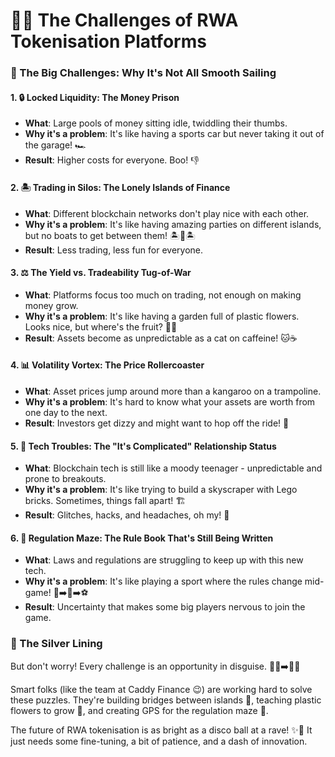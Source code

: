# 🧗‍♂️ The Challenges of RWA Tokenisation Platforms

### 🚧 The Big Challenges: Why It's Not All Smooth Sailing

#### 1. 🔒 Locked Liquidity: The Money Prison

* **What**: Large pools of money sitting idle, twiddling their thumbs.
* **Why it's a problem**: It's like having a sports car but never taking it out of the garage! 🏎️
* **Result**: Higher costs for everyone. Boo! 👎

#### 2. 🏝️ Trading in Silos: The Lonely Islands of Finance

* **What**: Different blockchain networks don't play nice with each other.
* **Why it's a problem**: It's like having amazing parties on different islands, but no boats to get between them! 🏝️🚤🏝️
* **Result**: Less trading, less fun for everyone.

#### 3. ⚖️ The Yield vs. Tradeability Tug-of-War

* **What**: Platforms focus too much on trading, not enough on making money grow.
* **Why it's a problem**: It's like having a garden full of plastic flowers. Looks nice, but where's the fruit? 🌺🍎
* **Result**: Assets become as unpredictable as a cat on caffeine! 🐱☕

#### 4. 📊 Volatility Vortex: The Price Rollercoaster

* **What**: Asset prices jump around more than a kangaroo on a trampoline.
* **Why it's a problem**: It's hard to know what your assets are worth from one day to the next.
* **Result**: Investors get dizzy and might want to hop off the ride! 🤢

#### 5. 🔧 Tech Troubles: The "It's Complicated" Relationship Status

* **What**: Blockchain tech is still like a moody teenager - unpredictable and prone to breakouts.
* **Why it's a problem**: It's like trying to build a skyscraper with Lego bricks. Sometimes, things fall apart! 🏗️
* **Result**: Glitches, hacks, and headaches, oh my! 🤕

#### 6. 📜 Regulation Maze: The Rule Book That's Still Being Written

* **What**: Laws and regulations are struggling to keep up with this new tech.
* **Why it's a problem**: It's like playing a sport where the rules change mid-game! 🏀➡️🏈➡️⚽
* **Result**: Uncertainty that makes some big players nervous to join the game.

### 🌈 The Silver Lining

But don't worry! Every challenge is an opportunity in disguise. 🦹‍♂️➡️🦸‍♂️

Smart folks (like the team at Caddy Finance 😉) are working hard to solve these puzzles. They're building bridges between islands 🌉, teaching plastic flowers to grow 🌱, and creating GPS for the regulation maze 🧭.

The future of RWA tokenisation is as bright as a disco ball at a rave! ✨🕺 It just needs some fine-tuning, a bit of patience, and a dash of innovation.
